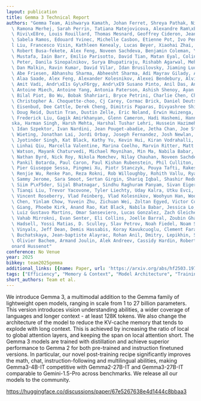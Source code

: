 ```yaml
---
layout: publication
title: Gemma 3 Technical Report
authors: "Gemma Team, Aishwarya Kamath, Johan Ferret, Shreya Pathak, Nino Vieillard,\
  \ Ramona Merhej, Sarah Perrin, Tatiana Matejovicova, Alexandre Ram\xE9, Morgane\
  \ Rivi\xE8re, Louis Rouillard, Thomas Mesnard, Geoffrey Cideron, Jean-bastien Grill,\
  \ Sabela Ramos, Edouard Yvinec, Michelle Casbon, Etienne Pot, Ivo Penchev, Ga\xEB\
  l Liu, Francesco Visin, Kathleen Kenealy, Lucas Beyer, Xiaohai Zhai, Anton Tsitsulin,\
  \ Robert Busa-fekete, Alex Feng, Noveen Sachdeva, Benjamin Coleman, Yi Gao, Basil\
  \ Mustafa, Iain Barr, Emilio Parisotto, David Tian, Matan Eyal, Colin Cherry, Jan-thorsten\
  \ Peter, Danila Sinopalnikov, Surya Bhupatiraju, Rishabh Agarwal, Mehran Kazemi,\
  \ Dan Malkin, Ravin Kumar, David Vilar, Idan Brusilovsky, Jiaming Luo, Andreas Steiner,\
  \ Abe Friesen, Abhanshu Sharma, Abheesht Sharma, Adi Mayrav Gilady, Adrian Goedeckemeyer,\
  \ Alaa Saade, Alex Feng, Alexander Kolesnikov, Alexei Bendebury, Alvin Abdagic,\
  \ Amit Vadi, Andr\xE1s Gy\xF6rgy, Andr\xE9 Susano Pinto, Anil Das, Ankur Bapna,\
  \ Antoine Miech, Antoine Yang, Antonia Paterson, Ashish Shenoy, Ayan Chakrabarti,\
  \ Bilal Piot, Bo Wu, Bobak Shahriari, Bryce Petrini, Charlie Chen, Charline Le Lan,\
  \ Christopher A. Choquette-choo, Cj Carey, Cormac Brick, Daniel Deutsch, Danielle\
  \ Eisenbud, Dee Cattle, Derek Cheng, Dimitris Paparas, Divyashree Shivakumar Sreepathihalli,\
  \ Doug Reid, Dustin Tran, Dustin Zelle, Eric Noland, Erwin Huizenga, Eugene Kharitonov,\
  \ Frederick Liu, Gagik Amirkhanyan, Glenn Cameron, Hadi Hashemi, Hanna Klimczak-pluci\u0144\
  ska, Harman Singh, Harsh Mehta, Harshal Tushar Lehri, Hussein Hazimeh, Ian Ballantyne,\
  \ Idan Szpektor, Ivan Nardini, Jean Pouget-abadie, Jetha Chan, Joe Stanton, John\
  \ Wieting, Jonathan Lai, Jordi Orbay, Joseph Fernandez, Josh Newlan, Ju-yeong Ji,\
  \ Jyotinder Singh, Kat Black, Kathy Yu, Kevin Hui, Kiran Vodrahalli, Klaus Greff,\
  \ Linhai Qiu, Marcella Valentine, Marina Coelho, Marvin Ritter, Matt Hoffman, Matthew\
  \ Watson, Mayank Chaturvedi, Michael Moynihan, Min Ma, Nabila Babar, Natasha Noy,\
  \ Nathan Byrd, Nick Roy, Nikola Momchev, Nilay Chauhan, Noveen Sachdeva, Oskar Bunyan,\
  \ Pankil Botarda, Paul Caron, Paul Kishan Rubenstein, Phil Culliton, Philipp Schmid,\
  \ Pier Giuseppe Sessa, Pingmei Xu, Piotr Stanczyk, Pouya Tafti, Rakesh Shivanna,\
  \ Renjie Wu, Renke Pan, Reza Rokni, Rob Willoughby, Rohith Vallu, Ryan Mullins,\
  \ Sammy Jerome, Sara Smoot, Sertan Girgin, Shariq Iqbal, Shashir Reddy, Shruti Sheth,\
  \ Siim P\xF5der, Sijal Bhatnagar, Sindhu Raghuram Panyam, Sivan Eiger, Susan Zhang,\
  \ Tianqi Liu, Trevor Yacovone, Tyler Liechty, Uday Kalra, Utku Evci, Vedant Misra,\
  \ Vincent Roseberry, Vlad Feinberg, Vlad Kolesnikov, Woohyun Han, Woosuk Kwon, Xi\
  \ Chen, Yinlam Chow, Yuvein Zhu, Zichuan Wei, Zoltan Egyed, Victor Cotruta, Minh\
  \ Giang, Phoebe Kirk, Anand Rao, Kat Black, Nabila Babar, Jessica Lo, Erica Moreira,\
  \ Luiz Gustavo Martins, Omar Sanseviero, Lucas Gonzalez, Zach Gleicher, Tris Warkentin,\
  \ Vahab Mirrokni, Evan Senter, Eli Collins, Joelle Barral, Zoubin Ghahramani, Raia\
  \ Hadsell, Yossi Matias, D. Sculley, Slav Petrov, Noah Fiedel, Noam Shazeer, Oriol\
  \ Vinyals, Jeff Dean, Demis Hassabis, Koray Kavukcuoglu, Clement Farabet, Elena\
  \ Buchatskaya, Jean-baptiste Alayrac, Rohan Anil, Dmitry, Lepikhin, Sebastian Borgeaud,\
  \ Olivier Bachem, Armand Joulin, Alek Andreev, Cassidy Hardin, Robert Dadashi, L\xE9\
  onard Hussenot"
conference: No Venue
year: 2025
bibkey: team2025gemma
additional_links: [{name: Paper, url: 'https://arxiv.org/abs/hf2503.19786'}]
tags: ["Efficiency", "Memory & Context", "Model Architecture", "Training Techniques"]
short_authors: Team et al.
---
```

We introduce Gemma 3, a multimodal addition to the Gemma family of lightweight open models, ranging in scale from 1 to 27 billion parameters. This version introduces vision understanding abilities, a wider coverage of languages and longer context - at least 128K tokens. We also change the architecture of the model to reduce the KV-cache memory that tends to explode with long context. This is achieved by increasing the ratio of local to global attention layers, and keeping the span on local attention short. The Gemma 3 models are trained with distillation and achieve superior performance to Gemma 2 for both pre-trained and instruction finetuned versions. In particular, our novel post-training recipe significantly improves the math, chat, instruction-following and multilingual abilities, making Gemma3-4B-IT competitive with Gemma2-27B-IT and Gemma3-27B-IT comparable to Gemini-1.5-Pro across benchmarks. We release all our models to the community.

https://huggingface.co/discussions/paper/67e5267638e4d1444c8bbaa3